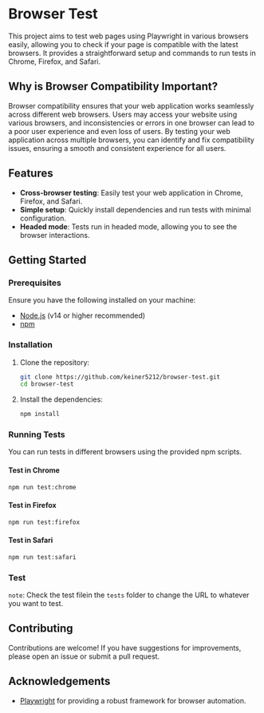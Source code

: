 # Browser Test

This project aims to test web pages using Playwright in various browsers easily, allowing you to check if your page is compatible with the latest browsers. It provides a straightforward setup and commands to run tests in Chrome, Firefox, and Safari.

## Why is Browser Compatibility Important?

Browser compatibility ensures that your web application works seamlessly across different web browsers. Users may access your website using various browsers, and inconsistencies or errors in one browser can lead to a poor user experience and even loss of users. By testing your web application across multiple browsers, you can identify and fix compatibility issues, ensuring a smooth and consistent experience for all users.

## Features

-   **Cross-browser testing**: Easily test your web application in Chrome, Firefox, and Safari.
-   **Simple setup**: Quickly install dependencies and run tests with minimal configuration.
-   **Headed mode**: Tests run in headed mode, allowing you to see the browser interactions.

## Getting Started

### Prerequisites

Ensure you have the following installed on your machine:

-   [Node.js](https://nodejs.org/) (v14 or higher recommended)
-   [npm](https://www.npmjs.com/)

### Installation

1. Clone the repository:

    ```bash
    git clone https://github.com/keiner5212/browser-test.git
    cd browser-test
    ```

2. Install the dependencies:
    ```bash
    npm install
    ```

### Running Tests

You can run tests in different browsers using the provided npm scripts.

#### Test in Chrome

```bash
npm run test:chrome
```

#### Test in Firefox

```bash
npm run test:firefox
```

#### Test in Safari

```bash
npm run test:safari
```

### Test

`note`: Check the test filein the `tests` folder to change the URL to whatever you want to test.

## Contributing

Contributions are welcome! If you have suggestions for improvements, please open an issue or submit a pull request.

## Acknowledgements

-   [Playwright](https://playwright.dev/) for providing a robust framework for browser automation.

